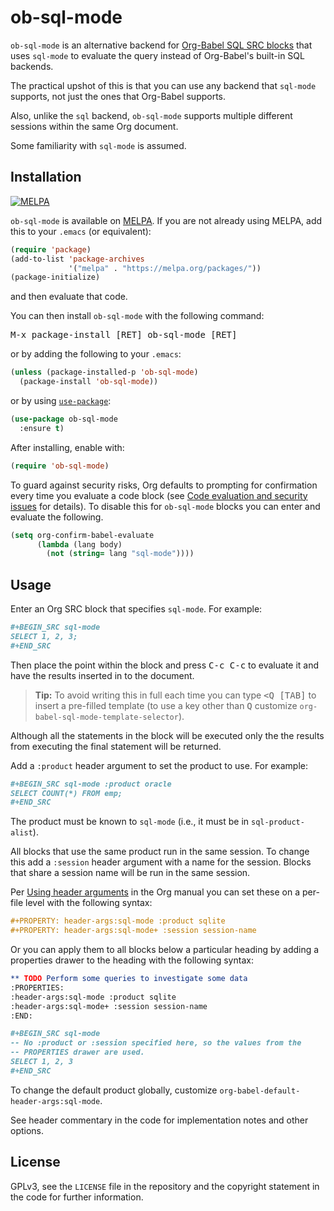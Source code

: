 # ob-sql-mode

`ob-sql-mode` is an alternative backend for
[Org-Babel SQL SRC blocks](http://orgmode.org/worg/org-contrib/babel/languages/ob-doc-sql.html) that
uses `sql-mode` to evaluate the query instead of Org-Babel's built-in
SQL backends.

The practical upshot of this is that you can use any backend that
`sql-mode` supports, not just the ones that Org-Babel supports.

Also, unlike the `sql` backend, `ob-sql-mode` supports multiple different
sessions within the same Org document.

Some familiarity with `sql-mode` is assumed.

## Installation

[![MELPA](https://melpa.org/packages/ob-sql-mode-badge.svg)](https://melpa.org/#/ob-sql-mode)

`ob-sql-mode` is available on [MELPA](https://melpa.org/). If you are
not already using MELPA, add this to your `.emacs` (or equivalent):

```lisp
(require 'package)
(add-to-list 'package-archives
	         '("melpa" . "https://melpa.org/packages/"))
(package-initialize)
```

and then evaluate that code.

You can then install `ob-sql-mode` with the following command:

<kbd>M-x package-install [RET] ob-sql-mode [RET]</kbd>

or by adding the following to your `.emacs`:

```lisp
(unless (package-installed-p 'ob-sql-mode)
  (package-install 'ob-sql-mode))
```

or by using [`use-package`](https://github.com/jwiegley/use-package):

``` lisp
(use-package ob-sql-mode
  :ensure t)
```

After installing, enable with:

``` lisp
(require 'ob-sql-mode)
```

To guard against security risks, Org defaults to prompting for
confirmation every time you evaluate a code block
(see
[Code evaluation and security issues](http://orgmode.org/manual/Code-evaluation-security.html) for
details). To disable this for `ob-sql-mode` blocks you can enter and
evaluate the following.

``` lisp
(setq org-confirm-babel-evaluate
      (lambda (lang body)
        (not (string= lang "sql-mode"))))
```

## Usage

Enter an Org SRC block that specifies `sql-mode`. For example:

```org
#+BEGIN_SRC sql-mode
SELECT 1, 2, 3;
#+END_SRC
```

Then place the point within the block and press <kbd>C-c C-c</kbd> to
evaluate it and have the results inserted in to the document.

> **Tip:** To avoid writing this in full each time you can type <kbd>&lt;Q
> [TAB]</kbd> to insert a pre-filled template (to use a key other than
> <kbd>Q</kbd> customize `org-babel-sql-mode-template-selector`).

Although all the statements in the block will be executed only the the
results from executing the final statement will be returned.

Add a `:product` header argument to set the product to use. For example:

``` org
#+BEGIN_SRC sql-mode :product oracle
SELECT COUNT(*) FROM emp;
#+END_SRC
```

The product must be known to `sql-mode` (i.e., it must be in
`sql-product-alist`).

All blocks that use the same product run in the same session. To change
this add a `:session` header argument with a name for the session. Blocks that
share a session name will be run in the same session.

Per
[Using header arguments](https://orgmode.org/manual/Using-Header-Arguments.html) in
the Org manual you can set these on a per-file level with the
following syntax:

``` org
#+PROPERTY: header-args:sql-mode :product sqlite
#+PROPERTY: header-args:sql-mode+ :session session-name
```

Or you can apply them to all blocks below a particular heading by adding
a properties drawer to the heading with the following syntax:

``` org
** TODO Perform some queries to investigate some data
:PROPERTIES:
:header-args:sql-mode :product sqlite
:header-args:sql-mode+ :session session-name
:END:

#+BEGIN_SRC sql-mode
-- No :product or :session specified here, so the values from the
-- PROPERTIES drawer are used.
SELECT 1, 2, 3
#+END_SRC
```

To change the default product globally, customize
`org-babel-default-header-args:sql-mode`.

See header commentary in the code for implementation notes and other options.

## License

GPLv3, see the `LICENSE` file in the repository and the copyright statement
in the code for further information.

